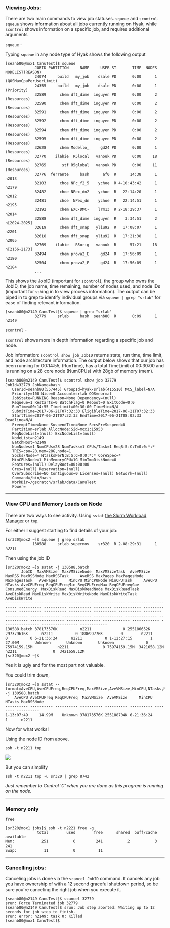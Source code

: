 ### Viewing Jobs:

There are two main commands to view job statuses. `squeue` and `scontrol`. `squeue` shows information about all jobs currently running on Hyak, while `scontrol` shows information on a specific job, and requires additional arguments

`squeue` - 

Typing `squeue` in any node type of Hyak shows the following output

```
[seanb80@mox1 CanuTest]$ squeue
             JOBID PARTITION     NAME     USER ST       TIME  NODES NODELIST(REASON)
             24074     build   my_job    dsale PD       0:00      1 (QOSMaxCpuPerUserLimit)
             24355     build   my_job    dsale PD       0:00      1 (Priority)
             32589      chem dft_dime  inguyen PD       0:00      2 (Resources)
             32590      chem dft_dime  inguyen PD       0:00      2 (Resources)
             32591      chem dft_dime  inguyen PD       0:00      2 (Resources)
             32592      chem dft_dime  inguyen PD       0:00      2 (Resources)
             32594      chem dft_dime  inguyen PD       0:00      2 (Resources)
             32595      chem dft_dime  inguyen PD       0:00      2 (Resources)
             32628      chem Modello_     gd24 PD       0:00      1 (Resources)
             32770    ilahie  R5local   vanouk PD       0:00     18 (Resources)
             32765       stf R5global   vanouk PD       0:00     11 (Resources)
             32776  ferrante     bash      af0  R      14:38      1 n2013
             32103      choe NPc_f2_5    ychoe  R 4-10:43:42      1 n2179
             32482      choe NPex_dn2    ychoe  R   22:14:20      1 n2012
             32481      choe  NPex_dn    ychoe  R   22:14:51      1 n2195
             32192      chem EXC-DMC-    lrm13  R 2-18:29:37      1 n2014
             32588      chem dft_dime  inguyen  R    3:34:51      2 n[2024-2025]
             32619      chem dft_snap   yliu92  R   17:08:07      1 n2201
             32618      chem dft_snap   yliu92  R   17:21:38      1 n2005
             32769    ilahie   R5orig   vanouk  R      57:21     18 n[2156-2173]
             32494      chem prova2_E     gd24  R   17:56:09      1 n2180
             32504      chem prova2_E     gd24  R   17:56:09      1 n2184
             ...
```

This shows the JobID (important for `scontrol`), the group who owns the JobID, the job name, time remaining, number of nodes used, and node IDs (important for `ssh`ing in to view process information). The output can be piped in to grep to identify individual groups via `squeue | grep "srlab"` for ease of finding relevant information.

```
[seanb80@n2149 CanuTest]$ squeue | grep "srlab"
             32779     srlab     bash  seanb80  R       0:09      1 n2149
```

`scontrol` - 

`scontrol` shows more in depth information regarding a specific job and node. 

Job information: `scontrol show job JobID` returns state, run time, time limit, and node architecture information. The output below shows that our job has been running for 00:14:55, (RunTime), has a total TimeLimit of 00:30:00 and is running on a 28 core node (NumCPUs) with 28gb of memory (mem). 

```
[seanb80@n2149 CanuTest]$ scontrol show job 32779
JobId=32779 JobName=bash
   UserId=seanb80(557445) GroupId=hyak-srlab(415510) MCS_label=N/A
   Priority=100 Nice=0 Account=srlab QOS=normal
   JobState=RUNNING Reason=None Dependency=(null)
   Requeue=1 Restarts=0 BatchFlag=0 Reboot=0 ExitCode=0:0
   RunTime=00:14:55 TimeLimit=00:30:00 TimeMin=N/A
   SubmitTime=2017-06-21T07:32:33 EligibleTime=2017-06-21T07:32:33
   StartTime=2017-06-21T07:32:33 EndTime=2017-06-21T08:02:33 Deadline=N/A
   PreemptTime=None SuspendTime=None SecsPreSuspend=0
   Partition=srlab AllocNode:Sid=mox1:15953
   ReqNodeList=(null) ExcNodeList=(null)
   NodeList=n2149
   BatchHost=n2149
   NumNodes=1 NumCPUs=28 NumTasks=1 CPUs/Task=1 ReqB:S:C:T=0:0:*:*
   TRES=cpu=28,mem=28G,node=1
   Socks/Node=* NtasksPerN:B:S:C=0:0:*:* CoreSpec=*
   MinCPUsNode=1 MinMemoryCPU=1G MinTmpDiskNode=0
   Features=(null) DelayBoot=00:00:00
   Gres=(null) Reservation=(null)
   OverSubscribe=NO Contiguous=0 Licenses=(null) Network=(null)
   Command=/bin/bash
   WorkDir=/gscratch/srlab/data/CanuTest
   Power=
```
---
### View CPU and Memory Loads on Node

There are two ways to see activity. Using `sstat` [the Slurm Workload Manager](https://slurm.schedmd.com/sstat.html) or `top`. 

For either I suggest starting to find details of your job:
```
[sr320@mox2 ~]$ squeue | grep srlab
            130588     srlab supernov    sr320  R 2-08:29:31      1 n2211
```

Then using the job ID 

```
[sr320@mox2 ~]$ sstat -j 130588.batch 
       JobID  MaxVMSize  MaxVMSizeNode  MaxVMSizeTask  AveVMSize     MaxRSS MaxRSSNode MaxRSSTask     AveRSS MaxPages MaxPagesNode   MaxPagesTask   AvePages     MinCPU MinCPUNode MinCPUTask     AveCPU   NTasks AveCPUFreq ReqCPUFreqMin ReqCPUFreqMax ReqCPUFreqGov ConsumedEnergy  MaxDiskRead MaxDiskReadNode MaxDiskReadTask  AveDiskRead MaxDiskWrite MaxDiskWriteNode MaxDiskWriteTask AveDiskWrite 
------------ ---------- -------------- -------------- ---------- ---------- ---------- ---------- ---------- -------- ------------ -------------- ---------- ---------- ---------- ---------- ---------- -------- ---------- ------------- ------------- ------------- -------------- ------------ --------------- --------------- ------------ ------------ ---------------- ---------------- ------------ 
130588.batch 378173576K          n2211              0 255186652K 297379616K      n2211          0 188699776K        0        n2211              0          0 6-21:36:24      n2211          0 1-12:27:15        1     27.00M       Unknown       Unknown       Unknown              0 75974159.15M           n2211               0 75974159.15M  3421658.12M            n2211                0  3421658.12M 
[sr320@mox2 ~]$ 
```
Yes it is ugly and for the most part not valuable.

You could trim down, 

```
[sr320@mox2 ~]$ sstat --format=AveCPU,AveCPUFreq,ReqCPUFreq,MaxVMSize,AveVMSize,MinCPU,NTasks,MaxRSSNode -j 130588.batch 
    AveCPU AveCPUFreq ReqCPUFreq  MaxVMSize  AveVMSize     MinCPU   NTasks MaxRSSNode 
---------- ---------- ---------- ---------- ---------- ---------- -------- ---------- 
1-13:07:49     14.99M    Unknown 378173576K 255188704K 6-21:36:24        1      n2211 
```

Now for what works! 

Using the node ID from above.

```
ssh -t n2211 top
```
<img src='https://d.pr/i/EtjyAv+'>


But you can simplify

```
ssh -t n2211 top -u sr320 | grep 8742
```

_Just remember to Control 'C' when you are done as this program is running on the node._ 



---
### Memory only

`free`
```
[sr320@mox1 jobs]$ ssh -t n2221 free -g
              total        used        free      shared  buff/cache   available
Mem:            251           6         241           2           3         241
Swap:            11           0          11
```


---

### Cancelling jobs:

Canceling jobs is done via the `scancel JobID` command. It cancels any job you have ownership of with a 12 second graceful shutdown period, so be sure you're canceling the right job when you execute it.

```
[seanb80@n2149 CanuTest]$ scancel 32779
srun: Force Terminated job 32779
[seanb80@n2149 CanuTest]$ srun: Job step aborted: Waiting up to 12 seconds for job step to finish.
srun: error: n2149: task 0: Killed
[seanb80@mox1 CanuTest]$ 
```


